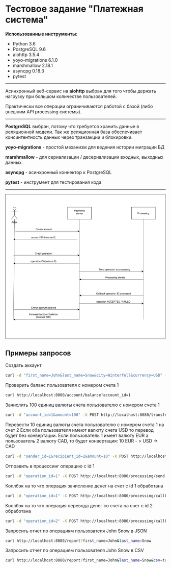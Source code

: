 # Тестовое задание "Платежная система"

**Использованные инструменты:**

- Python 3.6
- PostgreSQL 9.6
- aiohttp 3.5.4
- yoyo-migrations 6.1.0
- marshmallow 2.18.1
- asyncpg 0.18.3
- pytest
---
Асинхронный веб-сервис на **aiohttp** выбран для того чтобы держать нагрузку при большом количестве пользователей.

Практически все операции ограничиваются работой с базой (либо внешним API processing системы).

---

**PostgreSQL** выбран, потому что требуется хранить данные в реляционной модели.
Так же реляционная база обеспечивает консинтентность данных через транзакции и блокировки.
 
**yoyo-migrations** - простой механизм для ведения истории миграции БД

**marshmallow**  - для сериализации / десериализации входных, выходных данных.

**asyncpg** - асинхронный коннектор к PostgreSQL

**pytest** - инструмент для тестирования кода

---

![alt text](Diagram.png)

## Примеры запросов

Создать аккаунт
```bash
curl -d "first_name=John&last_name=Snow&city=Winterfell&currency=USD" -X POST http://localhost:8080/account/create
```

Проверить баланс пользователя с номером счета 1
```bash
curl http://localhost:8080/account/balance?account_id=1
```

Зачислить 100 единиц валюты счета пользователю с номером счета 1
```bash
curl -d "account_id=1&amount=100" -X POST http://localhost:8080/transfers/credit
```

Перевести 10 единиц валюты счета пользователю с номером счета 1 на счет 2
Если оба пользователя имеют валюту счета USD то перевод будет без конвертации.
Если пользователь 1 имеет валюту EUR а пользователь 2 валюту CAD, то будет конвертация:
10 EUR - > USD -> CAD
```bash
curl -d "sender_id=1&recipient_id=2&amount=10" -X POST http://localhost:8080/transfers/transfer
```

Отправить в процессинг операцию с id 1
```bash
curl -d "operation_id=1" -X POST http://localhost:8080/processing/send
```

Коллбэк на то что операция зачисление денег на счет с id 1 обработана
```bash
curl -d "operation_id=1" -X POST http://localhost:8080/processing/callback/credit
```

Коллбэк на то что операция перевода денег со счета на счет с id 2 обработана
```bash
curl -d "operation_id=2" -X POST http://localhost:8080/processing/callback/transfer
```

Запросить отчет по операциям пользователя John Snow в JSON
```bash
curl http://localhost:8080/report?first_name=John&last_name=Snow
```

Запросить отчет по операциям пользователя John Snow в CSV
```bash
curl http://localhost:8080/report?first_name=John&last_name=Snow&csv=true
```